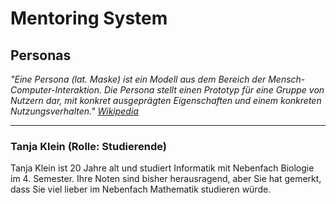 # Mentoring System

## Personas 
*"Eine Persona (lat. Maske) ist ein Modell aus dem Bereich der Mensch-Computer-Interaktion.
 Die Persona stellt einen Prototyp für eine Gruppe von Nutzern dar, mit konkret 
 ausgeprägten Eigenschaften und einem konkreten Nutzungsverhalten." 
 [Wikipedia](https://de.wikipedia.org/w/index.php?title=Persona_(Mensch-Computer-Interaktion)&oldid=159802635)*

---

### Tanja Klein (Rolle: Studierende)
Tanja Klein ist 20 Jahre alt und studiert Informatik mit Nebenfach Biologie im 4. Semester. Ihre Noten sind bisher herausragend, aber Sie hat gemerkt, dass Sie viel lieber im Nebenfach Mathematik studieren würde.
